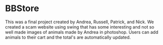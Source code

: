 # BBStore

This was a final project created by Andrea, Russell, Patrick, and Nick. We created a scam website using swing that has some interesting
and not so well made images of animals made by Andrea in photoshop. Users can add animals to their cart and the total's are automatically 
updated.
